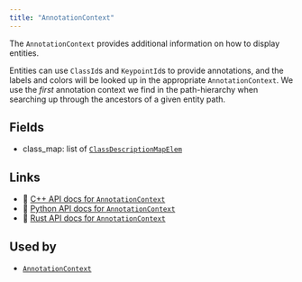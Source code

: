 ```yaml
---
title: "AnnotationContext"
---
```


The `AnnotationContext` provides additional information on how to display entities.

Entities can use `ClassId`s and `KeypointId`s to provide annotations, and
the labels and colors will be looked up in the appropriate
`AnnotationContext`. We use the *first* annotation context we find in the
path-hierarchy when searching up through the ancestors of a given entity
path.

## Fields

* class_map: list of [`ClassDescriptionMapElem`](../datatypes/class_description_map_elem.md)

## Links
 * 🌊 [C++ API docs for `AnnotationContext`](https://ref.rerun.io/docs/cpp/stable/structrerun_1_1components_1_1AnnotationContext.html)
 * 🐍 [Python API docs for `AnnotationContext`](https://ref.rerun.io/docs/python/stable/common/components#rerun.components.AnnotationContext)
 * 🦀 [Rust API docs for `AnnotationContext`](https://docs.rs/rerun/latest/rerun/components/struct.AnnotationContext.html)


## Used by

* [`AnnotationContext`](../archetypes/annotation_context.md)
